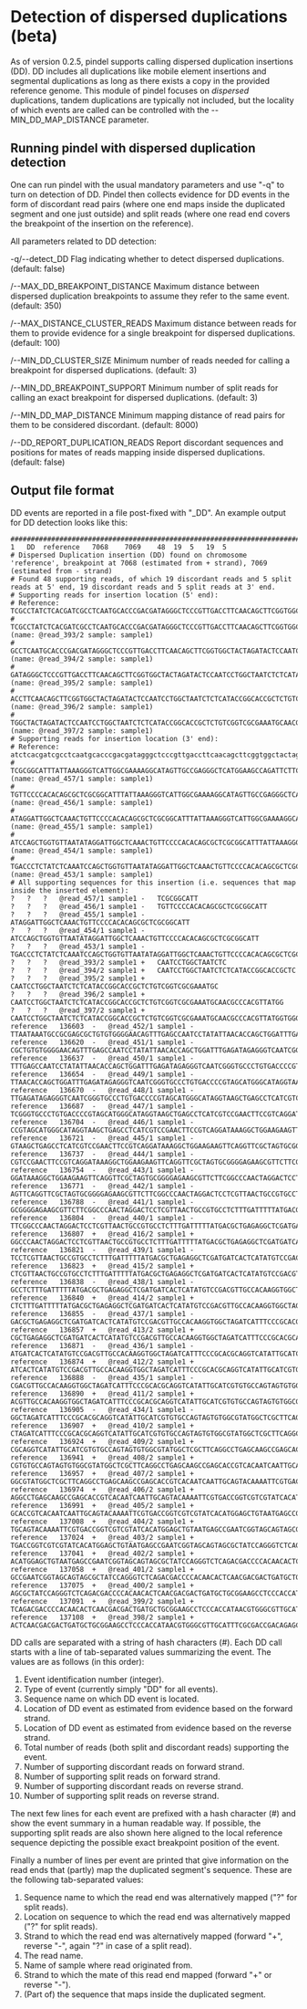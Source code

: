 # Detection of dispersed duplications (beta)

As of version 0.2.5, pindel supports calling dispersed duplication insertions (DD).  DD includes all duplications like mobile element insertions and segmental duplications as long as there exists a copy in the provided reference genome.  This module of pindel focuses on _dispersed_ duplications, tandem duplications are typically not included, but the locality of which events are called can be controlled with the --MIN_DD_MAP_DISTANCE parameter.

## Running pindel with dispersed duplication detection

One can run pindel with the usual mandatory parameters and use "-q" to turn on detection of DD.  Pindel then collects evidence for DD events in the form of discordant read pairs (where one end maps inside the duplicated segment and one just outside) and split reads (where one read end covers the breakpoint of the insertion on the reference).

All parameters related to DD detection:

-q/--detect_DD
           Flag indicating whether to detect dispersed duplications. (default: 
           false) 

/--MAX_DD_BREAKPOINT_DISTANCE
           Maximum distance between dispersed duplication breakpoints to assume 
           they refer to the same event. (default: 350) 

/--MAX_DISTANCE_CLUSTER_READS
           Maximum distance between reads for them to provide evidence for a 
           single breakpoint for dispersed duplications. (default: 100) 

/--MIN_DD_CLUSTER_SIZE
           Minimum number of reads needed for calling a breakpoint for dispersed 
           duplications. (default: 3) 

/--MIN_DD_BREAKPOINT_SUPPORT
           Minimum number of split reads for calling an exact breakpoint for 
           dispersed duplications. (default: 3) 

/--MIN_DD_MAP_DISTANCE
           Minimum mapping distance of read pairs for them to be considered 
           discordant. (default: 8000) 

/--DD_REPORT_DUPLICATION_READS
           Report discordant sequences and positions for mates of reads mapping 
           inside dispersed duplications. (default: false)


## Output file format

DD events are reported in a file post-fixed with "_DD".  An example output for DD detection looks like this:

    ####################################################################################################
    1	DD	reference	7068	7069	48	19	5	19	5
    # Dispersed Duplication insertion (DD) found on chromosome 'reference', breakpoint at 7068 (estimated from + strand), 7069 (estimated from - strand)
    # Found 48 supporting reads, of which 19 discordant reads and 5 split reads at 5' end, 19 discordant reads and 5 split reads at 3' end.
    # Supporting reads for insertion location (5' end):
    # Reference: TCGCCTATCTCACGATCGCCTCAATGCACCCGACGATAGGGCTCCCGTTGACCTTCAACAGCTTCGGTGGCTACTAGATACTCtattaaagggtcattggcgaaaaggcatagttgccgagggctcatggaagccagattcttcgtagattacacgacacagttcgc
    #            TCGCCTATCTCACGATCGCCTCAATGCACCCGACGATAGGGCTCCCGTTGACCTTCAACAGCTTCGGTGGCTACTAGATACTCCAATCCTGGCTAATCTC (name: @read_393/2 sample: sample1) 
    #                             GCCTCAATGCACCCGACGATAGGGCTCCCGTTGACCTTCAACAGCTTCGGTGGCTACTAGATACTCCAATCCTGGCTAATCTCTCATACCGGCACCGCTC (name: @read_394/2 sample: sample1) 
    #                                              GATAGGGCTCCCGTTGACCTTCAACAGCTTCGGTGGCTACTAGATACTCCAATCCTGGCTAATCTCTCATACCGGCACCGCTCTGTCGGTCGCGAAATGC (name: @read_395/2 sample: sample1) 
    #                                                              ACCTTCAACAGCTTCGGTGGCTACTAGATACTCCAATCCTGGCTAATCTCTCATACCGGCACCGCTCTGTCGGTCGCGAAATGCAACGCCCACGTTATGG (name: @read_396/2 sample: sample1) 
    #                                                                               TGGCTACTAGATACTCCAATCCTGGCTAATCTCTCATACCGGCACCGCTCTGTCGGTCGCGAAATGCAACGCCCACGTTATGGTGGGAGGCTTCCGCAGC (name: @read_397/2 sample: sample1) 
    # Supporting reads for insertion location (3' end):
    # Reference: atctcacgatcgcctcaatgcacccgacgatagggctcccgttgaccttcaacagcttcggtggctactagatactcTATTAAAGGGTCATTGGCGAAAAGGCATAGTTGCCGAGGGCTCATGGAAGCCAGATTCTTCGTAGATTACACGACACAGTTCGCCACAGC
    #                                                                               TCGCGGCATTTATTAAAGGGTCATTGGCGAAAAGGCATAGTTGCCGAGGGCTCATGGAAGCCAGATTCTTCGTAGATTACACGACACAGTTCGCCACAGC (name: @read_457/1 sample: sample1) 
    #                                                              TGTTCCCCACACAGCGCTCGCGGCATTTATTAAAGGGTCATTGGCGAAAAGGCATAGTTGCCGAGGGCTCATGGAAGCCAGATTCTTCGTAGATTACACG (name: @read_456/1 sample: sample1) 
    #                                             ATAGGATTGGCTCAAACTGTTCCCCACACAGCGCTCGCGGCATTTATTAAAGGGTCATTGGCGAAAAGGCATAGTTGCCGAGGGCTCATGGAAGCCAGAT (name: @read_455/1 sample: sample1) 
    #                            ATCCAGCTGGTGTTAATATAGGATTGGCTCAAACTGTTCCCCACACAGCGCTCGCGGCATTTATTAAAGGGTCATTGGCGAAAAGGCATAGTTGCCGAGG (name: @read_454/1 sample: sample1) 
    #            TGACCCTCTATCTCAAATCCAGCTGGTGTTAATATAGGATTGGCTCAAACTGTTCCCCACACAGCGCTCGCGGCATTTATTAAAGGGTCATTGGCGAAAA (name: @read_453/1 sample: sample1) 
    # All supporting sequences for this insertion (i.e. sequences that map inside the inserted element):
    ?	?	?	@read_457/1	sample1	-	TCGCGGCATT
    ?	?	?	@read_456/1	sample1	-	TGTTCCCCACACAGCGCTCGCGGCATT
    ?	?	?	@read_455/1	sample1	-	ATAGGATTGGCTCAAACTGTTCCCCACACAGCGCTCGCGGCATT
    ?	?	?	@read_454/1	sample1	-	ATCCAGCTGGTGTTAATATAGGATTGGCTCAAACTGTTCCCCACACAGCGCTCGCGGCATT
    ?	?	?	@read_453/1	sample1	-	TGACCCTCTATCTCAAATCCAGCTGGTGTTAATATAGGATTGGCTCAAACTGTTCCCCACACAGCGCTCGCGGCATT
    ?	?	?	@read_393/2	sample1	+	CAATCCTGGCTAATCTC
    ?	?	?	@read_394/2	sample1	+	CAATCCTGGCTAATCTCTCATACCGGCACCGCTC
    ?	?	?	@read_395/2	sample1	+	CAATCCTGGCTAATCTCTCATACCGGCACCGCTCTGTCGGTCGCGAAATGC
    ?	?	?	@read_396/2	sample1	+	CAATCCTGGCTAATCTCTCATACCGGCACCGCTCTGTCGGTCGCGAAATGCAACGCCCACGTTATGG
    ?	?	?	@read_397/2	sample1	+	CAATCCTGGCTAATCTCTCATACCGGCACCGCTCTGTCGGTCGCGAAATGCAACGCCCACGTTATGGTGGGAGGCTTCCGCAGC
    reference	136603	-	@read_452/1	sample1	-	TTAATAAATGCCGCGAGCGCTGTGTGGGGAACAGTTTGAGCCAATCCTATATTAACACCAGCTGGATTTGAGATAGAGGGTCAATCGGGTGCCCTGTGAC
    reference	136620	-	@read_451/1	sample1	-	CGCTGTGTGGGGAACAGTTTGAGCCAATCCTATATTAACACCAGCTGGATTTGAGATAGAGGGTCAATCGGGTGCCCTGTGACCCCGTAGCATGGGCATA
    reference	136637	-	@read_450/1	sample1	-	TTTGAGCCAATCCTATATTAACACCAGCTGGATTTGAGATAGAGGGTCAATCGGGTGCCCTGTGACCCCGTAGCATGGGCATAGGTAAGCTGAGCCTCAT
    reference	136654	-	@read_449/1	sample1	-	TTAACACCAGCTGGATTTGAGATAGAGGGTCAATCGGGTGCCCTGTGACCCCGTAGCATGGGCATAGGTAAGCTGAGCCTCATCGTCCGAACTTCCGTCA
    reference	136670	-	@read_448/1	sample1	-	TTGAGATAGAGGGTCAATCGGGTGCCCTGTGACCCCGTAGCATGGGCATAGGTAAGCTGAGCCTCATCGTCCGAACTTCCGTCAGGATAAAGGCTGGAAG
    reference	136687	-	@read_447/1	sample1	-	TCGGGTGCCCTGTGACCCCGTAGCATGGGCATAGGTAAGCTGAGCCTCATCGTCCGAACTTCCGTCAGGATAAAGGCTGGAAGAAGTTCAGGTTCGCTAG
    reference	136704	-	@read_446/1	sample1	-	CCGTAGCATGGGCATAGGTAAGCTGAGCCTCATCGTCCGAACTTCCGTCAGGATAAAGGCTGGAAGAAGTTCAGGTTCGCTAGTGCGGGGAGAAGCGTTC
    reference	136721	-	@read_445/1	sample1	-	GTAAGCTGAGCCTCATCGTCCGAACTTCCGTCAGGATAAAGGCTGGAAGAAGTTCAGGTTCGCTAGTGCGGGGAGAAGCGTTCTTCGGCCCAACTAGGAC
    reference	136737	-	@read_444/1	sample1	-	CGTCCGAACTTCCGTCAGGATAAAGGCTGGAAGAAGTTCAGGTTCGCTAGTGCGGGGAGAAGCGTTCTTCGGCCCAACTAGGACTCCTCGTTAACTGCCG
    reference	136754	-	@read_443/1	sample1	-	GGATAAAGGCTGGAAGAAGTTCAGGTTCGCTAGTGCGGGGAGAAGCGTTCTTCGGCCCAACTAGGACTCCTCGTTAACTGCCGTGCCTCTTTGATTTTTA
    reference	136771	-	@read_442/1	sample1	-	AGTTCAGGTTCGCTAGTGCGGGGAGAAGCGTTCTTCGGCCCAACTAGGACTCCTCGTTAACTGCCGTGCCTCTTTGATTTTTATGACGCTGAGAGGCTCG
    reference	136788	-	@read_441/1	sample1	-	GCGGGGAGAAGCGTTCTTCGGCCCAACTAGGACTCCTCGTTAACTGCCGTGCCTCTTTGATTTTTATGACGCTGAGAGGCTCGATGATCACTCATATGTC
    reference	136804	-	@read_440/1	sample1	-	TTCGGCCCAACTAGGACTCCTCGTTAACTGCCGTGCCTCTTTGATTTTTATGACGCTGAGAGGCTCGATGATCACTCATATGTCCGACGTTGCCACAAGG
    reference	136807	+	@read_416/2	sample1	+	GGCCCAACTAGGACTCCTCGTTAACTGCCGTGCCTCTTTGATTTTTATGACGCTGAGAGGCTCGATGATCACTCATATGTCCGACGTTGCCACAAGGTGG
    reference	136821	-	@read_439/1	sample1	-	TCCTCGTTAACTGCCGTGCCTCTTTGATTTTTATGACGCTGAGAGGCTCGATGATCACTCATATGTCCGACGTTGCCACAAGGTGGCTAGATCATTTCCC
    reference	136823	+	@read_415/2	sample1	+	CTCGTTAACTGCCGTGCCTCTTTGATTTTTATGACGCTGAGAGGCTCGATGATCACTCATATGTCCGACGTTGCCACAAGGTGGCTAGATCATTTCCCGC
    reference	136838	-	@read_438/1	sample1	-	GCCTCTTTGATTTTTATGACGCTGAGAGGCTCGATGATCACTCATATGTCCGACGTTGCCACAAGGTGGCTAGATCATTTCCCGCACGCAGGTCATATTG
    reference	136840	+	@read_414/2	sample1	+	CTCTTTGATTTTTATGACGCTGAGAGGCTCGATGATCACTCATATGTCCGACGTTGCCACAAGGTGGCTAGATCATTTCCCGCACGCAGGTCATATTGCA
    reference	136855	-	@read_437/1	sample1	-	GACGCTGAGAGGCTCGATGATCACTCATATGTCCGACGTTGCCACAAGGTGGCTAGATCATTTCCCGCACGCAGGTCATATTGCATCGTGTGCCAGTAGT
    reference	136857	+	@read_413/2	sample1	+	CGCTGAGAGGCTCGATGATCACTCATATGTCCGACGTTGCCACAAGGTGGCTAGATCATTTCCCGCACGCAGGTCATATTGCATCGTGTGCCAGTAGTGT
    reference	136871	-	@read_436/1	sample1	-	ATGATCACTCATATGTCCGACGTTGCCACAAGGTGGCTAGATCATTTCCCGCACGCAGGTCATATTGCATCGTGTGCCAGTAGTGTGGCGTATGGCTCGC
    reference	136874	+	@read_412/2	sample1	+	ATCACTCATATGTCCGACGTTGCCACAAGGTGGCTAGATCATTTCCCGCACGCAGGTCATATTGCATCGTGTGCCAGTAGTGTGGCGTATGGCTCGCTTC
    reference	136888	-	@read_435/1	sample1	-	CGACGTTGCCACAAGGTGGCTAGATCATTTCCCGCACGCAGGTCATATTGCATCGTGTGCCAGTAGTGTGGCGTATGGCTCGCTTCAGGCCTGAGCAAGC
    reference	136890	+	@read_411/2	sample1	+	ACGTTGCCACAAGGTGGCTAGATCATTTCCCGCACGCAGGTCATATTGCATCGTGTGCCAGTAGTGTGGCGTATGGCTCGCTTCAGGCCTGAGCAAGCCG
    reference	136905	-	@read_434/1	sample1	-	GGCTAGATCATTTCCCGCACGCAGGTCATATTGCATCGTGTGCCAGTAGTGTGGCGTATGGCTCGCTTCAGGCCTGAGCAAGCCGAGCACCGTCACAATC
    reference	136907	+	@read_410/2	sample1	+	CTAGATCATTTCCCGCACGCAGGTCATATTGCATCGTGTGCCAGTAGTGTGGCGTATGGCTCGCTTCAGGCCTGAGCAAGCCGAGCACCGTCACAATCAA
    reference	136924	+	@read_409/2	sample1	+	CGCAGGTCATATTGCATCGTGTGCCAGTAGTGTGGCGTATGGCTCGCTTCAGGCCTGAGCAAGCCGAGCACCGTCACAATCAATTGCAGTACAAAATTCG
    reference	136941	+	@read_408/2	sample1	+	CGTGTGCCAGTAGTGTGGCGTATGGCTCGCTTCAGGCCTGAGCAAGCCGAGCACCGTCACAATCAATTGCAGTACAAAATTCGTGACCGGTCGTCGTATC
    reference	136957	+	@read_407/2	sample1	+	GGCGTATGGCTCGCTTCAGGCCTGAGCAAGCCGAGCACCGTCACAATCAATTGCAGTACAAAATTCGTGACCGGTCGTCGTATCACATGGAGCTGTAATG
    reference	136974	+	@read_406/2	sample1	+	AGGCCTGAGCAAGCCGAGCACCGTCACAATCAATTGCAGTACAAAATTCGTGACCGGTCGTCGTATCACATGGAGCTGTAATGAGCCGAATCGGTAGCAG
    reference	136991	+	@read_405/2	sample1	+	GCACCGTCACAATCAATTGCAGTACAAAATTCGTGACCGGTCGTCGTATCACATGGAGCTGTAATGAGCCGAATCGGTAGCAGTAGCGCTATCCAGGGTC
    reference	137008	+	@read_404/2	sample1	+	TGCAGTACAAAATTCGTGACCGGTCGTCGTATCACATGGAGCTGTAATGAGCCGAATCGGTAGCAGTAGCGCTATCCAGGGTCTCAGACGACCCCACAAC
    reference	137024	+	@read_403/2	sample1	+	TGACCGGTCGTCGTATCACATGGAGCTGTAATGAGCCGAATCGGTAGCAGTAGCGCTATCCAGGGTCTCAGACGACCCCACAACACTCAACGACGACTGA
    reference	137041	+	@read_402/2	sample1	+	ACATGGAGCTGTAATGAGCCGAATCGGTAGCAGTAGCGCTATCCAGGGTCTCAGACGACCCCACAACACTCAACGACGACTGATGCTGCGGAAGCCTCCC
    reference	137058	+	@read_401/2	sample1	+	GCCGAATCGGTAGCAGTAGCGCTATCCAGGGTCTCAGACGACCCCACAACACTCAACGACGACTGATGCTGCGGAAGCCTCCCACCATAACGTGGGCGTT
    reference	137075	+	@read_400/2	sample1	+	AGCGCTATCCAGGGTCTCAGACGACCCCACAACACTCAACGACGACTGATGCTGCGGAAGCCTCCCACCATAACGTGGGCGTTGCATTTCGCGACCGACA
    reference	137091	+	@read_399/2	sample1	+	TCAGACGACCCCACAACACTCAACGACGACTGATGCTGCGGAAGCCTCCCACCATAACGTGGGCGTTGCATTTCGCGACCGACAGAGCGGTGCCGGTATG
    reference	137108	+	@read_398/2	sample1	+	ACTCAACGACGACTGATGCTGCGGAAGCCTCCCACCATAACGTGGGCGTTGCATTTCGCGACCGACAGAGCGGTGCCGGTATGAGAGATTAGCCAGGATT

DD calls are separated with a string of hash characters (#).  Each DD call starts with a line of tab-separated values summarizing the event.  The values are as follows (in this order):

1. Event identification number (integer).
2. Type of event (currently simply "DD" for all events).
3. Sequence name on which DD event is located.
4. Location of DD event as estimated from evidence based on the forward strand.
5. Location of DD event as estimated from evidence based on the reverse strand.
6. Total number of reads (both split and discordant reads) supporting the event.
7. Number of supporting discordant reads on forward strand.
8. Number of supporting split reads on forward strand.
9. Number of supporting discordant reads on reverse strand.
10. Number of supporting split reads on reverse strand.

The next few lines for each event are prefixed with a hash character (#) and show the event summary in a human readable way.  If possible, the supporting split reads are also shown here aligned to the local reference sequence depicting the possible exact breakpoint position of the event.

Finally a number of lines per event are printed that give information on the read ends that (partly) map the duplicated segment's sequence.  These are the following tab-separated values:

1. Sequence name to which the read end was alternatively mapped ("?" for split reads).
2. Location on sequence to which the read end was alternatively mapped ("?" for split reads).
3. Strand to which the read end was alternatively mapped (forward "+", reverse "-", again "?" in case of a split read).
4. The read name.
5. Name of sample where read originated from.
6. Strand to which the mate of this read end mapped (forward "+" or reverse "-").
7. (Part of) the sequence that maps inside the duplicated segment.




